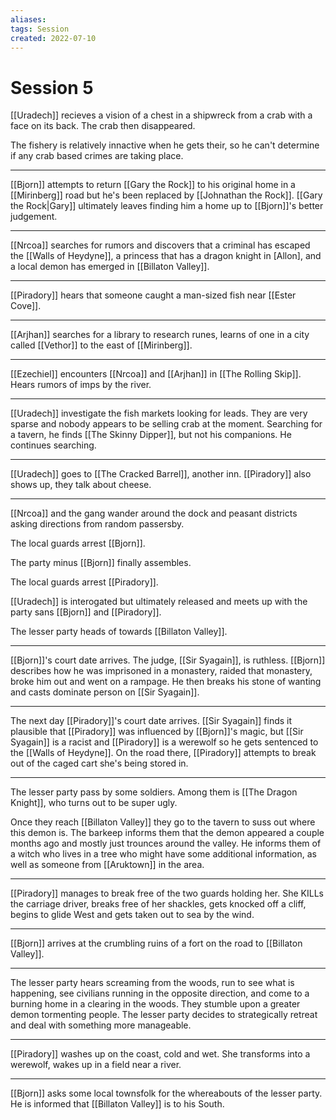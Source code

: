 ```yaml
---
aliases: 
tags: Session 
created: 2022-07-10
---
```

# Session 5
[[Uradech]] recieves a vision of a chest in a shipwreck from a crab with a face on its back. The crab then disappeared.

The fishery is relatively innactive when he gets their, so he can't determine if any crab based crimes are taking place.

---

[[Bjorn]] attempts to return [[Gary the Rock]] to his original home in a [[Mirinberg]] road but he's been replaced by [[Johnathan the Rock]]. [[Gary the Rock|Gary]] ultimately leaves finding him a home up to [[Bjorn]]'s better judgement.

---

[[Nrcoa]] searches for rumors and discovers that a criminal has escaped the [[Walls of Heydyne]], a princess that has a dragon knight in [Allon], and a local demon has emerged in [[Billaton Valley]].

---

[[Piradory]] hears that someone caught a man-sized fish near [[Ester Cove]].

---

[[Arjhan]] searches for a library to research runes, learns of one in a city called [[Vethor]] to the east of [[Mirinberg]].

---

[[Ezechiel]] encounters [[Nrcoa]] and [[Arjhan]] in [[The Rolling Skip]]. Hears rumors of imps by the river.

---

[[Uradech]] investigate the fish markets looking for leads. They are very sparse and nobody appears to be selling crab at the moment. Searching for a tavern, he finds [[The Skinny Dipper]], but not his companions. He continues searching.

---

[[Uradech]] goes to [[The Cracked Barrel]], another inn. [[Piradory]] also shows up, they talk about cheese.

---

[[Nrcoa]] and the gang wander around the dock and peasant districts asking directions from random passersby.

The local guards arrest [[Bjorn]].

The party minus [[Bjorn]] finally assembles.

The local guards arrest [[Piradory]].

[[Uradech]] is interogated but ultimately released and meets up with the party sans [[Bjorn]] and [[Piradory]].

The lesser party heads of towards [[Billaton Valley]].

---

[[Bjorn]]'s court date arrives. The judge, [[Sir Syagain]], is ruthless. [[Bjorn]] describes how he was imprisoned in a monastery, raided that monastery, broke him out and went on a rampage. He then breaks his stone of wanting and casts dominate person on [[Sir Syagain]].

---

The next day [[Piradory]]'s court date arrives. [[Sir Syagain]] finds it plausible that [[Piradory]] was influenced by [[Bjorn]]'s magic, but [[Sir Syagain]] is a racist and [[Piradory]] is a werewolf so he gets sentenced to the [[Walls of Heydyne]]. On the road there, [[Piradory]] attempts to break out of the caged cart she's being stored in. 

---

The lesser party pass by some soldiers. Among them is [[The Dragon Knight]], who turns out to be super ugly.

Once they reach [[Billaton Valley]] they go to the tavern to suss out where this demon is. The barkeep informs them that the demon appeared a couple months ago and mostly just trounces around the valley. He informs them of a witch who lives in a tree who might have some additional information, as well as someone from [[Aruktown]] in the area.

---

[[Piradory]] manages to break free of the two guards holding her. She KILLs the carriage driver,  breaks free of her shackles, gets knocked off a cliff, begins to glide West and gets taken out to sea by the wind.

---

[[Bjorn]] arrives at the crumbling ruins of a fort on the road to [[Billaton Valley]]. 

---

The lesser party hears screaming from the woods, run to see what is happening, see civilians running in the opposite direction, and come to a burning home in a clearing in the woods. They stumble upon a greater demon tormenting people. The lesser party decides to strategically retreat and deal with something more manageable.

---

[[Piradory]] washes up on the coast, cold and wet. She transforms into a werewolf, wakes up in a field near a river. 

---

[[Bjorn]] asks some local townsfolk for the whereabouts of the lesser party. He is informed that [[Billaton Valley]] is to his South.